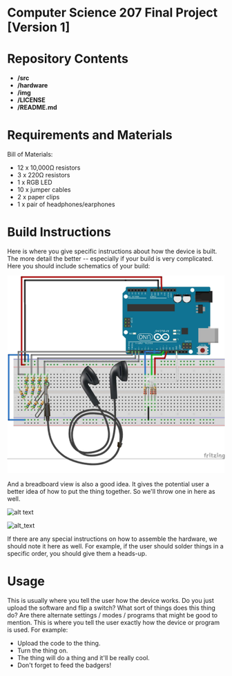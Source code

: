 # Computer Science 207 Final Project [Version 1]


Repository Contents
============

* **/src**
* **/hardware**
* **/img**
* **/LICENSE**
* **/README.md**

Requirements and Materials
============

Bill of Materials:
* 12 x 10,000Ω resistors
* 3 x 220Ω resistors
* 1 x RGB LED
* 10 x jumper cables
* 2 x paper clips
* 1 x pair of headphones/earphones

Build Instructions
==================

Here is where you give specific instructions about how the device is built. The more detail the better -- especially if your build is very complicated. Here you should include schematics of your build: 

![alt text][pic2]

[pic2]: https://github.com/Bella-Mansell/Computer-Science-207-Final-Project/blob/main/img/Breadboard%20With%20Headphones.jpg

And a breadboard view is also a good idea. It gives the potential user a better idea of how to put the thing together. So we'll throw one in here as well. 

![alt text][pic3]

[pic3]: https://github.com/trevortomesh/OSHRepo/blob/master/img/img3.jpg "Logo Title Text 2"

![alt_text][pic4]
  
[pic4]: https://github.com/trevortomesh/OSHRepo/blob/master/folderName/joystick.png "This is some alt text"


If there are any special instructions on how to assemble the hardware, we should note it here as well. For example, if the user should solder things in a specific order, you should give them a heads-up. 

Usage
=====
This is usually where you tell the user how the device works. Do you just upload the software and flip a switch? What sort of things does this thing do? Are there alternate settings / modes / programs that might be good to mention. This is where you tell the user exactly how the device or program is used. For example: 

* Upload the code to the thing. 
* Turn the thing on. 
* The thing will do a thing and it'll be really cool. 
* Don't forget to feed the badgers!
